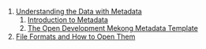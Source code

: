 1. [Understanding the Data with Metadata](https://github.com/OpenDevelopmentMekong/data/wiki/1-Understanding-the-Data-with-Metadata)
    1. [Introduction to Metadata](https://github.com/OpenDevelopmentMekong/data/wiki/1-Understanding-the-Data-with-Metadata#11-introduction-to-metadata)
    2. [The Open Development Mekong Metadata Template](https://github.com/OpenDevelopmentMekong/data/wiki/1-Understanding-the-Data-with-Metadata#12-the-open-development-mekong-metadata-template)
2. [File Formats and How to Open Them](https://github.com/OpenDevelopmentMekong/data/wiki/2-File-Formats-and-How-to-Open-Them)
